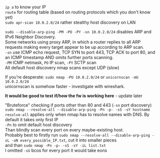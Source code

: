 `ip a` to know your IP  
`route`  for routing table (based on routing protocols which you don't know yet)  
`sudo apr-scan 10.0.2.0/24` rather stealthy host discovery on LAN  

`sudo --disable-arp-ping -PM -PO -PY -sn 10.0.2.0/24` disables ARP and IPv6 Neighbor Discovery.  
Some networks using proxy ARP, in which a router replies to all ARP requests making every target appear to be up according to ARP scan.  
`-sn` use ICMP echo request, TCP SYN to port 443, TCP ACK to port 80, and an ICMP timestamp AND omits further ports scanning.  
`-PM` ICMP netmask, `PO` IP scan, `-PY` SCTP scan  
All default host discovery nmap scans except UDP (slow)  

If you're desperate:
`sudo nmap -PU 10.0.2.0/24` or `unicornscan -mU 10.0.2.0/24`  
unicornscan is somehow faster - investigate with wireshark.  

**It would be good to test if/how the fw is working here** - update later

"Bruteforce" checking if ports other than 80 and 443 (`-sn` port discovery)  
`sudo nmap --resolve-all --disable-arp-ping -Pn -p- -sS -sY hostname`  
`resolve-all` applies only when nmap has to resolve names with DNS. By default it takes only first IP  
`-Pn` to omit default host discovery  
Than blindly scan every port on every maybe-existing host.  
Probably best to firstly run `sudo nmap --resolve-all --disable-arp-ping -sL -oN every_possible_IP.txt`, cut it into smaller pieces  
and than `sudo nmap -Pn -p- -sS -sY -iL list.txt`  
I omitted `-sU` bcos for every port it would take eons  
